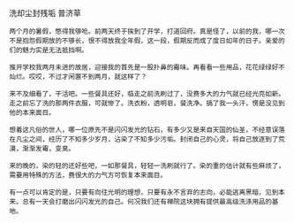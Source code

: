 洗却尘封残垢
                                                                         普济草


    两个月的暑假，憋得我够呛。前两天终于挨到了开学，打道回府。真是怪了，以前的我，哪一次不是抱怨假期放的不够长，恨不得放我全年假，这一段，假期反而成了度日如年的日子。亲爱的们的魅力实是无法抵挡啊。

    推开学校我两月未进的故居，迎接我的首先是一股扑鼻的霉味。再看看一些用品，花花绿绿好不灿烂。哎哎，不过才闲置不到两月，就这样了？

    来不及细看了，干活吧。一些餐具还好，临走之前洗刷过了，没费多大的力气就已经光亮如新。走之前忘了洗的那两件衣服，可就惨了。洗衣粉，透明皂，餐洗净。搞了我一头汗，愣是没见到他的本来面目。

    想着这凡俗的世人，哪一位原先不是闪闪发光的钻石，有多少又是来自天国的仙圣，不经意误落在凡尘之间，经历了不知多少岁月，沾染了不知多少污垢。封闭自己的心灵，将自己放逐到了荒漠，渐渐发霉，变臭。

    来的晚的，染的轻的还好些吧，一如那餐具，轻轻一洗刷就行了。染的重的估计就有些麻烦了，需要用特殊的方法，费很大的力气方可恢复本来面目。

    有一点可以肯定的是，只要有向往光明的理想，只要有永不言弃的志向，必能逃离黑暗，见到本来。总有一天会打磨出闪闪发光的自己。何况我们还有禅院这块拥有提供最高级洗涤用品的基地。




